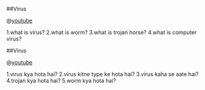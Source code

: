 ##Virus

@[youtube](y8a3QoTg4VQ)

1.what is virus?
2.what is worm?
3.what is trojan horse?
4.what is computer virus?

##Virus

@[youtube](2vYfimPe9I8)

1.virus kya hota hai?
2.virus kitne type ke hota hai?
3.virus kaha se aate hai?
4.trojan kya hota hai?
5.worm kya hota hai?


